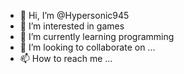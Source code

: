 - 👋 Hi, I’m @Hypersonic945
- 👀 I’m interested in games
- 🌱 I’m currently learning programming
- 💞️ I’m looking to collaborate on ...
- 📫 How to reach me ...

<!---
Hypersonic945/Hypersonic945 is a ✨ special ✨ repository because its `README.md` (this file) appears on your GitHub profile.
You can click the Preview link to take a look at your changes.
--->
